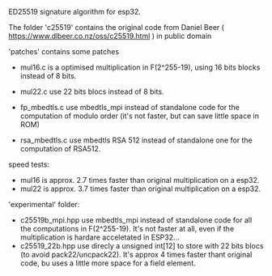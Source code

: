 ED25519 signature algorithm for esp32.

The folder 'c25519' contains the original code from Daniel Beer ( https://www.dlbeer.co.nz/oss/c25519.html ) in public domain

'patches' contains some patches
- mul16.c is a optimised multiplication in F(2^255-19), using 16 bits blocks instead of 8 bits.
- mul22.c use 22 bits blocs instead of 8 bits.

- fp_mbedtls.c use mbedtls_mpi instead of standalone code for the computation of modulo order (it's not faster, but can save little space in ROM)
- rsa_mbedtls.c use mbedtls RSA 512 instead of standalone one for the computation of RSA512.

speed tests:
- mul16 is approx. 2.7 times faster than original multiplication on a esp32.
- mul22 is approx. 3.7 times faster than original multiplication on a esp32.

'experimental' folder:
- c25519b_mpi.hpp use mbedtls_mpi instead of standalone code for all the computations in F(2^255-19). It's not faster at all, even if the multiplication is hardare acceletated in ESP32...
- c25519_22b.hpp use direcly a unsigned int[12] to store with 22 bits blocs (to avoid pack22/uncpack22). It's approx 4 times faster thant original code, bu uses a little more space for a field element.


